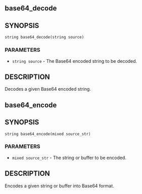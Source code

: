 ## base64_decode

## SYNOPSIS

    string base64_decode(string source)

### PARAMETERS

* `string source` - The Base64 encoded string to be decoded.

## DESCRIPTION

Decodes a given Base64 encoded string.

## base64_encode

## SYNOPSIS

    string base64_encode(mixed source_str)

### PARAMETERS

* `mixed source_str` - The string or buffer to be encoded.

## DESCRIPTION

Encodes a given string or buffer into Base64 format.


